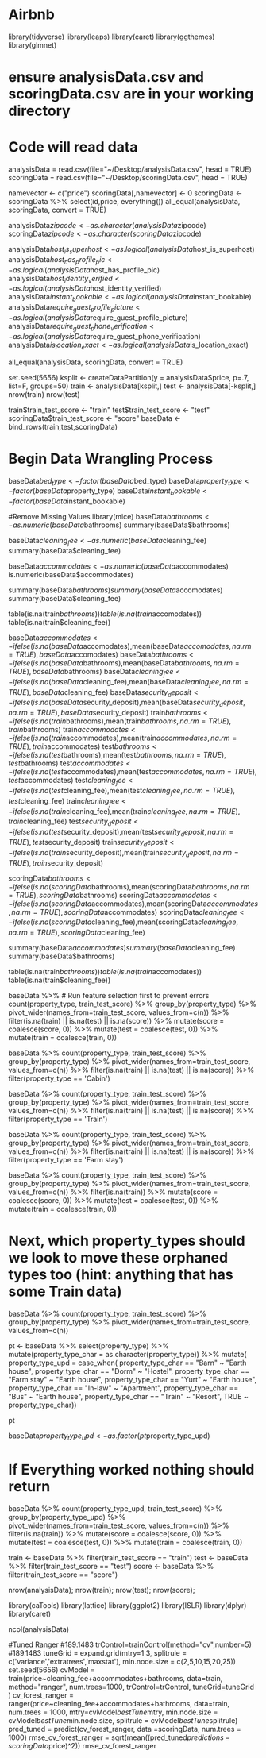 # Airbnb

library(tidyverse)
library(leaps)
library(caret)
library(ggthemes)
library(glmnet)
# ensure analysisData.csv and scoringData.csv are in your working directory
# Code will read data 
analysisData = read.csv(file="~/Desktop/analysisData.csv", head = TRUE)
scoringData = read.csv(file="~/Desktop/scoringData.csv", head = TRUE)

namevector <- c("price")
scoringData[,namevector] <- 0
scoringData <- scoringData %>%
  select(id,price, everything())
all_equal(analysisData, scoringData, convert = TRUE)

analysisData$zipcode <- as.character(analysisData$zipcode)
scoringData$zipcode <- as.character(scoringData$zipcode)

analysisData$host_is_superhost <- as.logical(analysisData$host_is_superhost)
analysisData$host_has_profile_pic <- as.logical(analysisData$host_has_profile_pic)
analysisData$host_identity_verified <- as.logical(analysisData$host_identity_verified)
analysisData$instant_bookable <- as.logical(analysisData$instant_bookable)
analysisData$require_guest_profile_picture <- as.logical(analysisData$require_guest_profile_picture)
analysisData$require_guest_phone_verification <- as.logical(analysisData$require_guest_phone_verification)
analysisData$is_location_exact <- as.logical(analysisData$is_location_exact)

all_equal(analysisData, scoringData, convert = TRUE)

set.seed(5656)
ksplit <- createDataPartition(y = analysisData$price, p=.7, list=F, groups=50)
train <- analysisData[ksplit,]
test <- analysisData[-ksplit,]
nrow(train) 
nrow(test)

train$train_test_score <- "train"
test$train_test_score <- "test"
scoringData$train_test_score <- "score"
baseData <- bind_rows(train,test,scoringData)

# Begin Data Wrangling Process
baseData$bed_type <- factor(baseData$bed_type)
baseData$property_type <- factor(baseData$property_type)
baseData$instant_bookable <- factor(baseData$instant_bookable)

#Remove Missing Values
library(mice)
baseData$bathrooms <- as.numeric(baseData$bathrooms)
summary(baseData$bathrooms)

baseData$cleaning_fee <- as.numeric(baseData$cleaning_fee)
summary(baseData$cleaning_fee)

baseData$accommodates <- as.numeric(baseData$accommodates)
is.numeric(baseData$accommodates)

summary(baseData$bathrooms)
summary(baseData$accomodates)
summary(baseData$cleaning_fee)

table(is.na(train$bathrooms))
table(is.na(train$accomodates))
table(is.na(train$cleaning_fee))

baseData$accommodates <- ifelse(is.na(baseData$accomodates),mean(baseData$accomodates,na.rm = TRUE), baseData$accomodates)
baseData$bathrooms <- ifelse(is.na(baseData$bathrooms),mean(baseData$bathrooms,na.rm = TRUE), baseData$bathrooms)
baseData$cleaning_fee <- ifelse(is.na(baseData$cleaning_fee),mean(baseData$cleaning_fee,na.rm = TRUE), baseData$cleaning_fee)
baseData$security_deposit <- ifelse(is.na(baseData$security_deposit),mean(baseData$security_deposit,na.rm = TRUE), baseData$security_deposit)
train$bathrooms <- ifelse(is.na(train$bathrooms),mean(train$bathrooms,na.rm = TRUE), train$bathrooms)
train$accommodates <- ifelse(is.na(train$accommodates),mean(train$accommodates,na.rm = TRUE), train$accommodates)
test$bathrooms <- ifelse(is.na(test$bathrooms),mean(test$bathrooms,na.rm = TRUE), test$bathrooms)
test$accommodates <- ifelse(is.na(test$accommodates),mean(test$accommodates,na.rm = TRUE), test$accommodates)
test$cleaning_fee <- ifelse(is.na(test$cleaning_fee),mean(test$cleaning_fee,na.rm = TRUE), test$cleaning_fee)
train$cleaning_fee <- ifelse(is.na(train$cleaning_fee),mean(train$cleaning_fee,na.rm = TRUE), train$cleaning_fee)
test$security_deposit <- ifelse(is.na(test$security_deposit),mean(test$security_deposit,na.rm = TRUE), test$security_deposit)
train$security_deposit <- ifelse(is.na(train$security_deposit),mean(train$security_deposit,na.rm = TRUE), train$security_deposit)


scoringData$bathrooms <- ifelse(is.na(scoringData$bathrooms),mean(scoringData$bathrooms,na.rm = TRUE), scoringData$bathrooms)
scoringData$accommodates <- ifelse(is.na(scoringData$accommodates),mean(scoringData$accommodates,na.rm = TRUE), scoringData$accommodates)
scoringData$cleaning_fee <- ifelse(is.na(scoringData$cleaning_fee),mean(scoringData$cleaning_fee,na.rm = TRUE), scoringData$cleaning_fee)

summary(baseData$accommodates)
summary(baseData$cleaning_fee)
summary(baseData$bathrooms)

table(is.na(train$bathrooms))
table(is.na(train$accomodates))
table(is.na(train$cleaning_fee))

baseData %>% # Run feature selection first to prevent errors
  count(property_type, train_test_score) %>% 
  group_by(property_type) %>% 
  pivot_wider(names_from=train_test_score, values_from=c(n)) %>% 
  filter(is.na(train) || is.na(test) || is.na(score)) %>%
  mutate(score = coalesce(score, 0)) %>%
  mutate(test = coalesce(test, 0)) %>%
  mutate(train = coalesce(train, 0))

baseData %>% 
  count(property_type, train_test_score) %>% 
  group_by(property_type) %>% 
  pivot_wider(names_from=train_test_score, values_from=c(n)) %>% 
  filter(is.na(train) || is.na(test) || is.na(score)) %>% 
  filter(property_type == 'Cabin')

baseData %>% 
  count(property_type, train_test_score) %>% 
  group_by(property_type) %>% 
  pivot_wider(names_from=train_test_score, values_from=c(n)) %>% 
  filter(is.na(train) || is.na(test) || is.na(score)) %>% 
  filter(property_type == 'Train')

baseData %>% 
  count(property_type, train_test_score) %>% 
  group_by(property_type) %>% 
  pivot_wider(names_from=train_test_score, values_from=c(n)) %>% 
  filter(is.na(train) || is.na(test) || is.na(score)) %>% 
  filter(property_type == 'Farm stay')

baseData %>% 
  count(property_type, train_test_score) %>% 
  group_by(property_type) %>% 
  pivot_wider(names_from=train_test_score, values_from=c(n)) %>% 
  filter(is.na(train)) %>%
  mutate(score = coalesce(score, 0)) %>%
  mutate(test = coalesce(test, 0)) %>%
  mutate(train = coalesce(train, 0))

# Next, which property_types should we look to move these orphaned types too (hint: anything that has some Train data)
baseData %>% 
  count(property_type, train_test_score) %>% 
  group_by(property_type) %>% 
  pivot_wider(names_from=train_test_score, values_from=c(n))

pt <- baseData %>%
  select(property_type)  %>% 
  mutate(property_type_char = as.character(property_type)) %>%
  mutate(
    property_type_upd = case_when( 
      property_type_char == "Barn" ~ "Earth house",
      property_type_char == "Dorm" ~ "Hostel",
      property_type_char == "Farm stay" ~ "Earth house", 
      property_type_char == "Yurt" ~ "Earth house",
      property_type_char == "In-law" ~ "Apartment",
      property_type_char == "Bus" ~ "Earth house",
      property_type_char == "Train" ~ "Resort",
      TRUE ~ property_type_char))

pt

baseData$property_type_upd <- as.factor(pt$property_type_upd)

# If Everything worked nothing should return
baseData %>% 
  count(property_type_upd, train_test_score) %>% 
  group_by(property_type_upd) %>% 
  pivot_wider(names_from=train_test_score, values_from=c(n)) %>% 
  filter(is.na(train)) %>%
  mutate(score = coalesce(score, 0)) %>%
  mutate(test = coalesce(test, 0)) %>%
  mutate(train = coalesce(train, 0))

train <- baseData  %>% 
  filter(train_test_score == "train")
test <- baseData  %>% 
  filter(train_test_score == "test")
score <- baseData  %>% 
  filter(train_test_score == "score")

nrow(analysisData); nrow(train); nrow(test); nrow(score);

library(caTools)
library(lattice)
library(ggplot2)
library(ISLR)
library(dplyr)
library(caret)

ncol(analysisData)

#Tuned Ranger #189.1483
trControl=trainControl(method="cv",number=5) #189.1483
tuneGrid = expand.grid(mtry=1:3, 
                       splitrule = c('variance','extratrees','maxstat'), 
                       min.node.size = c(2,5,10,15,20,25))
set.seed(5656) 
cvModel = train(price~cleaning_fee+accommodates+bathrooms,
                data=train,
                method="ranger",
                num.trees=1000,
                trControl=trControl,
                tuneGrid=tuneGrid )
cv_forest_ranger = ranger(price~cleaning_fee+accommodates+bathrooms,
                          data=train,
                          num.trees = 1000, 
                          mtry=cvModel$bestTune$mtry, 
                          min.node.size = cvModel$bestTune$min.node.size, 
                          splitrule = cvModel$bestTune$splitrule)
pred_tuned = predict(cv_forest_ranger, data =scoringData, num.trees = 1000)
rmse_cv_forest_ranger = sqrt(mean((pred_tuned$predictions-scoringData$price)^2))
rmse_cv_forest_ranger


